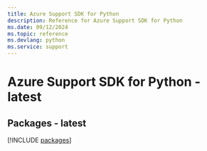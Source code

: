 ```yaml
---
title: Azure Support SDK for Python
description: Reference for Azure Support SDK for Python
ms.date: 09/12/2024
ms.topic: reference
ms.devlang: python
ms.service: support
---
```

# Azure Support SDK for Python - latest
## Packages - latest
[!INCLUDE [packages](support-index.md)]